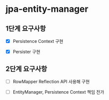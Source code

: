 # jpa-entity-manager

## 1단계 요구사항
- [x] Persistence Context 구현
- [x] Persister 구현


## 2단계 요구사항
- [ ] RowMapper Reflection API 사용해 구현
- [ ] EntityManager, Persistence Context 책임 전가


